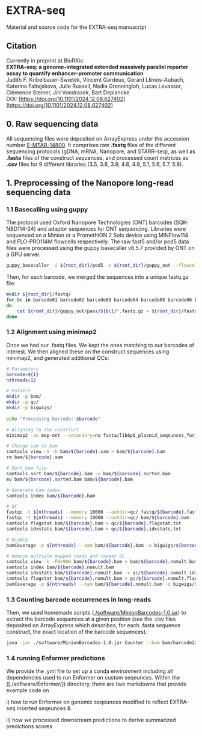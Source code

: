 # EXTRA-seq
Material and source code for the EXTRA-seq manuscript

## Citation
Currently in preprint at BioRXiv:<br/>
**EXTRA-seq: a genome-integrated extended massively parallel reporter assay to quantify enhancer-promoter communication**<br/>
Judith F. Kribelbauer-Swietek,  Vincent Gardeux,  Gerard Llimos-Aubach, Katerina Faltejskova, Julie Russeil, Nadia Grenningloh, Lucas Levassor, Clémence Steiner,  Jiri Vondrasek,  Bart Deplancke<br/>
DOI: [https://doi.org/10.1101/2024.12.08.627402](https://doi.org/10.1101/2024.12.08.627402)

## 0. Raw sequencing data
All sequencing files were deposited on ArrayExpress under the accession number [E-MTAB-14800](https://www.ebi.ac.uk/biostudies/arrayexpress/studies/E-MTAB-14800). It comprises raw **.fastq** files of the different sequencing protocols (gDNA, mRNA, Nanopore, and STARR-seq), as well as **.fasta** files of the construct sequences, and processed count matrices as **.csv** files for 9 different libraries (3.5, 3.8, 3.9, 4.8, 4.9, 5.1, 5.6, 5.7, 5.8).<br/>

## 1. Preprocessing of the Nanopore long-read sequencing data

### 1.1 Basecalling using guppy

The protocol used Oxford Nanopore Technologies (ONT) barcodes (SQK-NBD114-24) and adaptor sequences for ONT sequencing. Libraries were sequenced on a Minion or a PromethION 2 Solo device using MINFlow114 and FLO-PRO114M flowcells respectively. The raw fast5 and/or pod5 data files were processed using the guppy basecaller v6.5.7 provided by ONT on a GPU server.

```bash
guppy_basecaller -i ${root_dir}/pod5 -s ${root_dir}/guppy_out --flowcell FLO-PRO114M --kit SQK-NBD114-24 -x "cuda:0" --barcode_kits "SQK-NBD114-24" --compress_fastq --gpu_runners_per_device 100 --chunks_per_runner 128
```

Then, for each barcode, we merged the sequences into a unique fastq.gz file:
```bash
mkdir ${root_dir}/fastq/
for bc in barcode01 barcode02 barcode03 barcode04 barcode05 barcode06 barcode07 barcode08 barcode09 barcode10 barcode11 barcode12 barcode13 barcode14 barcode15 barcode16 barcode17 barcode18 barcode19 barcode20 barcode21 barcode22 barcode23 barcode24 unclassified
do
	cat ${root_dir}/guppy_out/pass/${bc}/*.fastq.gz > ${root_dir}/fastq/${bc}.fastq.gz
done
```

### 1.2 Alignment using minimap2

Once we had our .fastq files. We kept the ones matching to our barcodes of interest. We then aligned these on the construct sequences using minimap2, and generated additional QCs:

```bash
# Parameters
barcode=${1}
nthreads=12

# Folders
mkdir -p bam/
mkdir -p qc/
mkdir -p bigwigs/
	
echo "Processing barcode: $barcode"

# Aligning to the construct
minimap2 -ax map-ont --secondary=no fasta/lib6p0_plasmid_seqeunces_for_nanopore_alignment_2024_12_02.fasta fastq/${barcode}.fastq.gz -o bam/${barcode}.sam

# Change sam to bam 
samtools view -S -b bam/${barcode}.sam > bam/${barcode}.bam
rm bam/${barcode}.sam

# Sort bam file 
samtools sort bam/${barcode}.bam -o bam/${barcode}.sorted.bam
mv bam/${barcode}.sorted.bam bam/${barcode}.bam

# Generate bam index
samtools index bam/${barcode}.bam

# QC
fastqc -t ${nthreads} --memory 10000 --outdir=qc/ fastq/${barcode}.fastq.gz
fastqc -t ${nthreads} --memory 10000 --outdir=qc/ bam/${barcode}.bam
samtools flagstat bam/${barcode}.bam > qc/${barcode}.flagstat.txt
samtools idxstats bam/${barcode}.bam > qc/${barcode}.idxstats.txt

# BigWig
bamCoverage -p ${nthreads} --bam bam/${barcode}.bam -o bigwigs/${barcode}.bw --binSize 10 --normalizeUsing RPKM --outFileFormat "bigwig"

# Remove multiple mapped reads and repeat QC
samtools view -b -F0x900 bam/${barcode}.bam > bam/${barcode}.nomult.bam
samtools index bam/${barcode}.nomult.bam
samtools idxstats bam/${barcode}.nomult.bam  > qc/${barcode}.nomult.idxstats.txt 
samtools flagstat bam/${barcode}.nomult.bam > qc/${barcode}.nomult.flagstat.txt
bamCoverage -p ${nthreads} --bam bam/${barcode}.nomult.bam -o bigwigs/${barcode}.nomult.bw --binSize 10 --normalizeUsing RPKM --outFileFormat "bigwig"
```

### 1.3 Counting barcode occurrences in long-reads

Then, we used homemade scripts ([./software/MinionBarcodes-1.0.jar](./software/MinionBarcodes-1.0.jar)) to extract the barcode sequences at a given position (see the .csv files deposited on ArrayExpress which describes, for each .fasta sequence construct, the exact location of the barcode sequences).
```bash
java -jar ./software/MinionBarcodes-1.0.jar Counter --bam bam/barcode23.nomult.bam --config csv/6p0_library_enh_seq_BC_extraction_coordinates_hublib4p75_for_NanoP_alignment_2024_12_02_updated.csv --mapq 0 -o output/barcode23.nomult.tsv >output/barcode23.nomult.log
```

### 1.4 running Enformer predictions

We provide the .yml file to set up a conda environment including all dependencies used to run Enformer on custom seqeunces. Within the ([./software/Enformer/]) directory, there are two markdowns that provide example code on 

i) how to run Enformer on genomic seqeunces modified to reflect EXTRA-seq inserted seqeunces &

ii) how we processed downstream predictions to derive summarized predictions scores

